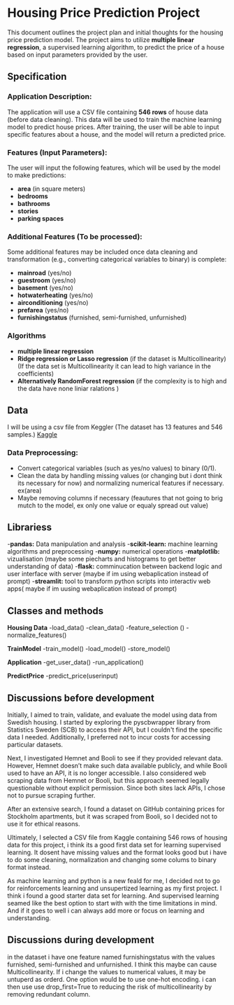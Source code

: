# Housing Price Prediction Project

This document outlines the project plan and initial thoughts for the housing price prediction model. The project aims to utilize **multiple linear regression**, a supervised learning algorithm, to predict the price of a house based on input parameters provided by the user.

## Specification

### Application Description:
The application will use a CSV file containing **546 rows** of house data (before data cleaning). This data will be used to train the machine learning model to predict house prices. After training, the user will be able to input specific features about a house, and the model will return a predicted price.

### Features (Input Parameters):
The user will input the following features, which will be used by the model to make predictions:

- **area** (in square meters)
- **bedrooms**
- **bathrooms**
- **stories**
- **parking spaces**

### Additional Features (To be processed):
Some additional features may be included once data cleaning and transformation (e.g., converting categorical variables to binary) is complete:

- **mainroad** (yes/no)
- **guestroom** (yes/no)
- **basement** (yes/no)
- **hotwaterheating** (yes/no)
- **airconditioning** (yes/no)
- **prefarea** (yes/no)
- **furnishingstatus** (furnished, semi-furnished, unfurnished)

### Algorithms 
- **multiple linear regression**
- **Ridge regression or Lasso regression** (if the dataset is Multicollinearity)
(If the data set is Multicollinearity it can lead to high variance in the coefficients)
- **Alternatively RandomForest regression** (if the complexity is to high and the data have none liniar ralations )

## Data
I will be using a csv file from Keggler (The dataset has 13 features and 546 samples.)
[Kaggle](https://www.kaggle.com/datasets/yasserh/housing-prices-dataset)

### Data Preprocessing:
- Convert categorical variables (such as yes/no values) to binary (0/1).
- Clean the data by handling missing values (or changing but i dont think its necessary for now) and normalizing numerical features if necessary. ex(area)
- Maybe removing columns if necessary (feautures that not going to brig mutch to the model, ex only one value or equaly spread out value)

## Librariess

-**pandas:** Data manipulation and analysis
-**scikit-learn:** machine learning algorithms and preprocessing
-**numpy:** numerical operations
-**matplotlib:** vizualisation (maybe some piecharts and histograms to get better understanding of data)
-**flask:** comminucation between backend logic and user interface with server (maybe if im using webaplication instead of prompt) 
-**streamlit:** tool to transform python scripts into interactiv web apps( maybe if im uusing webaplication instead of prompt)  

## Classes and methods
**Housing Data**
-load_data()
-clean_data()
-feature_selection ()
-normalize_features()

**TrainModel**
-train_model()
-load_model()
-store_model()

**Application**
-get_user_data()
-run_application()

**PredictPrice**
-predict_price(userinput)



## Discussions before development
Initially, I aimed to train, validate, and evaluate the model using data from Swedish housing. I started by exploring the pyscbwrapper library from Statistics Sweden (SCB) to access their API, but I couldn't find the specific data I needed. Additionally, I preferred not to incur costs for accessing particular datasets.

Next, I investigated Hemnet and Booli to see if they provided relevant data. However, Hemnet doesn’t make such data available publicly, and while Booli used to have an API, it is no longer accessible. I also considered web scraping data from Hemnet or Booli, but this approach seemed legally questionable without explicit permission. Since both sites lack APIs, I chose not to pursue scraping further.

After an extensive search, I found a dataset on GitHub containing prices for Stockholm apartments, but it was scraped from Booli, so I decided not to use it for ethical reasons.

Ultimately, I selected a CSV file from Kaggle containing 546 rows of housing data for this project, i think its a good first data set for learning supervised learning. It dosent have missing values and the format looks good but i have to do some cleaning, normalization and changing some colums to binary format instead. 

As machine learning and python is a new feald for me, I decided not to go for reinforcements learning and unsupertized learning as my first project. I think i found a good starter data set for learning. And supervised learning seamed like the best option to start with with the time limitations in mind. And if it goes to well i can always add more or focus on learning and understanding. 

## Discussions during development


in the dataset i have one feature named furnishingstatus with the values furnished, semi-furnished and unfurnished. I think this maybe can cause Multicollinearity. If i change the values to numerical values, it may be untuperd as orderd. One option would be to use one-hot encoding. i can then use use drop_first=True to reducing the risk of multicollinearity by removing redundant column. 
